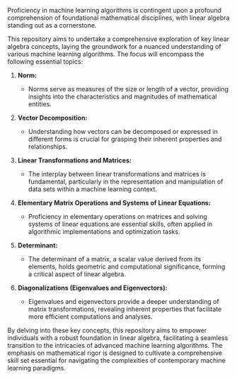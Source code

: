 Proficiency in machine learning algorithms is contingent upon a profound comprehension of foundational mathematical disciplines, with linear algebra standing out as a cornerstone.

This repository aims to undertake a comprehensive exploration of key linear algebra concepts, laying the groundwork for a nuanced understanding of various machine learning algorithms. The focus will encompass the following essential topics:

1. **Norm:**
   - Norms serve as measures of the size or length of a vector, providing insights into the characteristics and magnitudes of mathematical entities.

2. **Vector Decomposition:**
   - Understanding how vectors can be decomposed or expressed in different forms is crucial for grasping their inherent properties and relationships.

3. **Linear Transformations and Matrices:**
   - The interplay between linear transformations and matrices is fundamental, particularly in the representation and manipulation of data sets within a machine learning context.

4. **Elementary Matrix Operations and Systems of Linear Equations:**
   - Proficiency in elementary operations on matrices and solving systems of linear equations are essential skills, often applied in algorithmic implementations and optimization tasks.

5. **Determinant:**
   - The determinant of a matrix, a scalar value derived from its elements, holds geometric and computational significance, forming a critical aspect of linear algebra.

6. **Diagonalizations (Eigenvalues and Eigenvectors):**
   - Eigenvalues and eigenvectors provide a deeper understanding of matrix transformations, revealing inherent properties that facilitate more efficient computations and analyses.

By delving into these key concepts, this repository aims to empower individuals with a robust foundation in linear algebra, facilitating a seamless transition to the intricacies of advanced machine learning algorithms. The emphasis on mathematical rigor is designed to cultivate a comprehensive skill set essential for navigating the complexities of contemporary machine learning paradigms.
